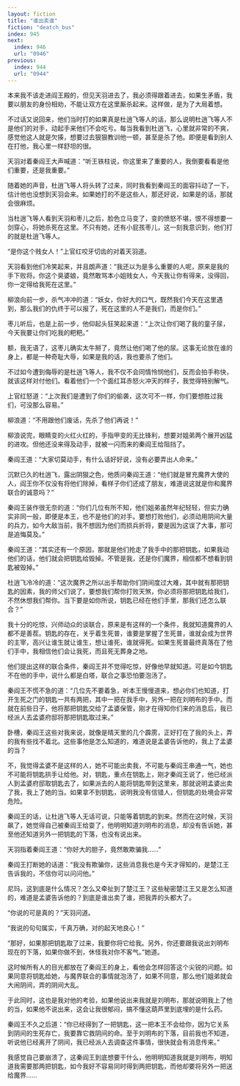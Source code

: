 ```yaml
---
layout: fiction
title: "谁出卖谁"
fiction: "deatch_bus"
index: 945
next:
  index: 946
  url: "0946"
previous:
  index: 944
  url: "0944"
---
```

本来我不该走进阎王殿的，但见天羽进去了，我必须得跟着进去，如果生矛盾，我要以朋友的身份相劝，不能让双方在这里厮杀起来。这样做，是为了大局着想。

不过话又说回来，他们当时打的如果真是杜逍飞等人的话，那么说明杜逍飞等人不是他们的对手，动起手来他们不会吃亏。每当我看到杜逍飞，心里就非常的不爽，感觉他这人就是欠揍，想要过去狠狠教训他一顿，甚至是杀了他。即便是看到别人在打他，我心里一样舒坦的很。

天羽对着秦阎王大声喊道：“听王铁柱说，你这里来了重要的人，我倒要看看是他们重要，还是我重要。”

随着她的声音，杜逍飞等人将头转了过来，同时我看到秦阎王的面容抖动了一下，估计他也没想到天羽会来。如果她打的不是这些人，那还好说，如果是的话，那就会很麻烦。

当杜逍飞等人看到天羽和枣儿之后，脸色立马变了，变的愤怒不堪，恨不得想要一剑穿心，将她杀死在这里。不只有她，还有小屁孩枣儿，这一刻我意识到，他们打的就是杜逍飞等人。

“是你这个贱女人！”上官红咬牙切齿的对着天羽道。

天羽看到他们冷笑起来，并且朗声道：“我还以为是多么重要的人呢，原来是我的手下败将。你这个臭婆娘，竟然敢骂本小姐贱女人，今天我让你有得来，没得回，你一定得给我死在这里。”

柳浪向前一步，杀气冲冲的道：“妖女，你好大的口气，既然我们今天在这里遇到，那么我们的仇终于可以报了，死在这里的人不是我们，而是你们。”

枣儿听后，也是上前一步，他仰起头狂笑起来道：“上次让你们喝了我的童子尿，今天我要让你们吃我的粑粑。”

额，我无语了，这枣儿确实太牛掰了，竟然让他们喝了他的尿。这事无论放在谁的身上，都是一种奇耻大辱，如果是我的话，我也要杀了他们。

不过如今遭到侮辱的是杜逍飞等人，我不仅不会同情怜悯他们，反而会拍手称快，就该这样对付他们。看着他们一个个面红耳赤怒火冲天的样子，我觉得特别解气。

上官红怒道：“上次我们是遭到了你们的偷袭，这次可不一样，你们要想胜过我们，可没那么容易。”

柳浪道：“不用跟他们废话，先杀了他们再说！”

柳浪说完，眼睛变的火红火红的，手指甲变的无比锋利，想要对姐弟两个展开凶猛的进攻。但他还没来得及动手，就被一闪而来的秦阎王给阻挡了。

秦阎王道：“大家切莫动手，有什么话好好说，没有必要弄出人命来。”

沉默已久的杜逍飞，露出阴狠之色，他质问秦阎王道：“他们就是冒充魔界大使的人，阎王你不仅没有将他们除掉，看样子你们还成了朋友，难道说这就是你和魔界联合的诚意吗？”

秦阎王装作很无奈的道：“你们几位有所不知，他们姐弟虽然年纪轻轻，但实力确实非同一般，即便是本王，也不是他们的对手。要想打败他们，必须动用阴间大量的兵力，如今大敌当前，我不想因为他们而损兵折将，要是因为这误了大事，那可是追悔莫及。”

秦阎王道：“其实还有一个原因，那就是他们抢走了我手中的那把钥匙，如果我动他们的话，他们就会把钥匙给毁掉。不管是我，还是你们魔界，相信都不想看到钥匙被毁掉。”

杜逍飞冷冷的道：“这次魔界之所以出手帮助你们阴间度过大难，其中就有那把钥匙的因素，我的师父们说了，要想我们帮你打败天煞，你必须将那把钥匙给我们，不然休想我们帮你。当下要是如你所说，钥匙已经在他们手里，那我们还怎么联合？”

我十分的吃惊，兴师动众的谈联合，原来是有这样的一个条件，我就知道魔界的人都不是善茬。钥匙的存在，关乎着生死普，谁要是掌握了生死普，谁就会成为世界的主宰，高兴让谁生就让谁生，想让谁死，谁就得死。如果生死普最终真落在了他们手中，我相信他们会让我死，而且死无葬身之地。

他们提出这样的联合条件，秦阎王并不觉得吃惊，好像他早就知道。可是如今钥匙不在他的手中，说什么都是白塔，联合之事恐怕要泡汤了。

秦阎王不慌不急的道：“几位先不要着急，听本王慢慢道来，想必你们也知道，打开生死之门的钥匙一共有两把，其中一把在我手中，另外一把在刘明布的手中。而就在前些日子，他将那把钥匙交给了孟婆保管，刚才在得知你们来的消息后，我已经派人去孟婆府邸将那把钥匙取过来。”

卧槽，秦阎王这些对我来说，就像是晴天里的几个霹雳，正好打在了我的头上，弄的我有些找不着北。这些事他是怎么知道的，难道说是孟婆告诉他的，我上了孟婆的当？

不，我觉得孟婆不是这样的人，她不可能出卖我，不可能与秦阎王串通一气，她也不可能将钥匙拱手让给他。对，钥匙，重点在钥匙上，刚才秦阎王说了，他已经派人到孟婆府邸取钥匙去了，如果派去的人能将钥匙带到这里来，那就说明孟婆出卖了我，我上了她的当。如果拿不到钥匙，说明我没有信错人，但钥匙的处境会非常危险。

秦阎王的话，让杜逍飞等人无话可说，只能等着钥匙的到来。然而在这时候，天羽飙了，她觉得自己被秦阎王给耍了，他明明知道刘明布的消息，却没有告诉她，甚至他还知道另外一把钥匙的下落，也没有说出来。

天羽指着秦阎王道：“你好大的胆子，竟然敢欺骗我……”

秦阎王打断她的话道：“我没有欺骗你，这些消息我也是今天才得知的，是楚江王告诉我的，不信你可以问问他。”

尼玛，这到底是什么情况？怎么又牵扯到了楚江王？这些秘密楚江王又是怎么知道的，难道是孟婆告诉他的？到底是谁出卖了谁，把我弄的头都大了。

“你说的可是真的？”天羽问道。

“我说的句句属实，千真万确，对的起天地良心！”

“那好，如果那把钥匙取了过来，我要你将它给我。另外，你还要跟我说出刘明布现在的下落，如果你做不到，休怪我对你不客气。”她道。

这时候所有人的目光都放在了秦阎王的身上，看他会怎样回答这个尖锐的问题。如果同意将钥匙给她，与魔界联合的事情就泡汤了，如果不同意，那么他们姐弟就会大闹阴间，弄的阴间大乱。

于此同时，这也是我对他的考验，如果他说出来我就是刘明布，那就说明我上了他的当，如果他不说出来，这会让我很郁闷，搞不懂这葫芦里到底埋的是什么药。

秦阎王不久之后道：“你已经得到了一把钥匙，这一把本王不会给你，因为它关系到阴间的生死存亡，我要靠它救阴间的命。至于刘明布的下落，目前我也不知道，听说他已经离开了阴间，我已经派人去调查这件事情，很快就会有消息传来。”

我感觉自己要崩溃了，这秦阎王到底想要干什么，他明明知道我就是刘明布，明知道我需要那两把钥匙，如今我好不容易同时得到两把钥匙，而他却要将另外一把送给魔界……